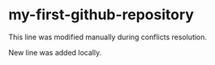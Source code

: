 # my-first-github-repository

This line was modified manually during conflicts resolution.

New line was added locally.
